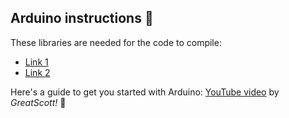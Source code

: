 ## Arduino instructions :rocket:

These libraries are needed for the code to compile:
* [Link 1](http://www.google.com)
* [Link 2](http://www.google.com)

Here's a guide to get you started with Arduino: [YouTube video](https://www.youtube.com/watch?v=BtLwoNJ6klE) by *GreatScott!* :movie_camera: